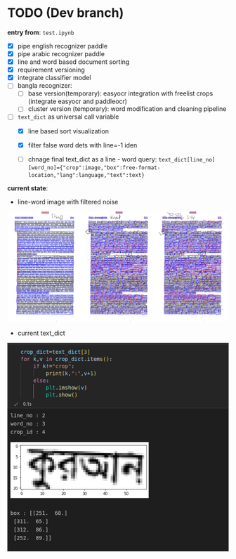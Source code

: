 # TODO (Dev branch)

**entry from**: ```test.ipynb```

- [x] pipe english recognizer paddle
- [x] pipe arabic recognizer paddle
- [x] line and word based document sorting
- [x] requirement versioning
- [x] integrate classifier model
- [ ] bangla recognizer: 
    - [ ] base version(temporary): easyocr integration with freelist crops (integrate easyocr and paddleocr)
    - [ ] cluster version (temporary): word modification and cleaning pipeline
- [ ] ```text_dict``` as universal call variable
    - [x] line based sort visualization 
    - [x] filter false word dets with line=-1 iden
    - [ ] chnage final text_dict as a line - word query: ```text_dict[line_no][word_no]={"crop":image,"box":free-format-location,"lang":language,"text":text}```





**current state**:

* line-word image with filtered noise

![ ](issue_check.png)

* current text_dict 

![](cs.png)